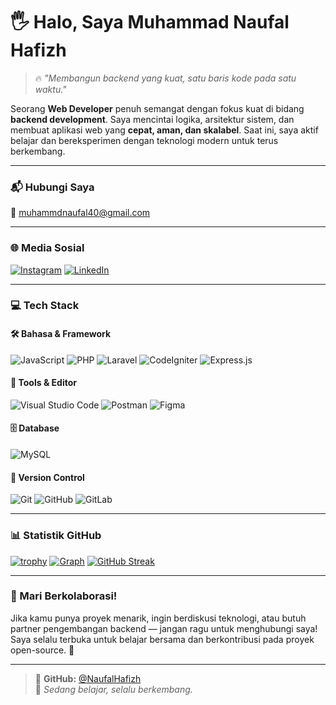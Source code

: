 # 🖐️ Halo, Saya Muhammad Naufal Hafizh

> 🔥 _"Membangun backend yang kuat, satu baris kode pada satu waktu."_

Seorang **Web Developer** penuh semangat dengan fokus kuat di bidang **backend development**. Saya mencintai logika, arsitektur sistem, dan membuat aplikasi web yang **cepat, aman, dan skalabel**. Saat ini, saya aktif belajar dan bereksperimen dengan teknologi modern untuk terus berkembang.

---

### 📬 Hubungi Saya
📧 [muhammdnaufal40@gmail.com](mailto:muhammdnaufal40@gmail.com)

---

### 🌐 Media Sosial
[![Instagram](https://img.shields.io/badge/Instagram-%23E4405F.svg?style=for-the-badge&logo=Instagram&logoColor=white)](https://instagram.com/muhammdnaufal)
[![LinkedIn](https://img.shields.io/badge/LinkedIn-%230077B5.svg?style=for-the-badge&logo=linkedin&logoColor=white)](https://linkedin.com/in/muhammdnaufal)

---

### 💻 Tech Stack

#### 🛠️ Bahasa & Framework
![JavaScript](https://img.shields.io/badge/JavaScript-%23F7DF1E.svg?style=for-the-badge&logo=javascript&logoColor=black)
![PHP](https://img.shields.io/badge/PHP-%23777BB4.svg?style=for-the-badge&logo=php&logoColor=white)
![Laravel](https://img.shields.io/badge/Laravel-%23FF2D20.svg?style=for-the-badge&logo=laravel&logoColor=white)
![CodeIgniter](https://img.shields.io/badge/CodeIgniter-%23EF4223.svg?style=for-the-badge&logo=codeigniter&logoColor=white)
![Express.js](https://img.shields.io/badge/Express.js-%23404d59.svg?style=for-the-badge&logo=express&logoColor=%2361DAFB)

#### 🧰 Tools & Editor
![Visual Studio Code](https://img.shields.io/badge/VS_Code-007ACC.svg?style=for-the-badge&logo=visual-studio-code&logoColor=white)
![Postman](https://img.shields.io/badge/Postman-FF6C37.svg?style=for-the-badge&logo=postman&logoColor=white)
![Figma](https://img.shields.io/badge/Figma-%23F24E1E.svg?style=for-the-badge&logo=figma&logoColor=white)

#### 🗄️ Database
![MySQL](https://img.shields.io/badge/MySQL-%2300f.svg?style=for-the-badge&logo=mysql&logoColor=white)

#### 🔄 Version Control
![Git](https://img.shields.io/badge/Git-%23F05033.svg?style=for-the-badge&logo=git&logoColor=white)
![GitHub](https://img.shields.io/badge/GitHub-%23121011.svg?style=for-the-badge&logo=github&logoColor=white)
![GitLab](https://img.shields.io/badge/GitLab-%23181717.svg?style=for-the-badge&logo=gitlab&logoColor=white)

---

### 📊 Statistik GitHub

[![trophy](https://github-profile-trophy.vercel.app/?username=NaufalHafizh&&column=-1&theme=algolia)](https://github.com/ryo-ma/github-profile-trophy)
[![Graph](https://github-readme-activity-graph.vercel.app/graph?username=NaufalHafizh&theme=react-dark)](https://github.com/ashutosh00710/github-readme-activity-graph)
[![GitHub Streak](https://streak-stats.demolab.com?user=NaufalHafizh&theme=tokyonight-duo&card_width=1000)](https://git.io/streak-stats)

---

### 🤝 Mari Berkolaborasi!
Jika kamu punya proyek menarik, ingin berdiskusi teknologi, atau butuh partner pengembangan backend — jangan ragu untuk menghubungi saya! Saya selalu terbuka untuk belajar bersama dan berkontribusi pada proyek open-source. 🚀

---

> 🔗 **GitHub:** [@NaufalHafizh](https://github.com/NaufalHafizh)  
> 🌱 *Sedang belajar, selalu berkembang.*
